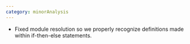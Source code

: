 ```yaml
---
category: minorAnalysis
---
```

* Fixed module resolution so we properly recognize definitions made within if-then-else statements.

